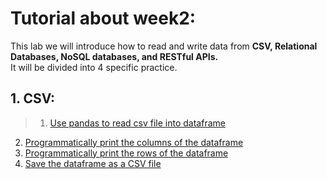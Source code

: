 # Tutorial about week2:

This lab we will introduce how to read and write data from **CSV, Relational Databases, NoSQL databases, and RESTful APIs.**<br>
It will be divided into 4 specific practice.<br>

## 1. CSV: <br>
>1. [Use pandas to read csv file into dataframe](https://chrisalbon.com/python/data_wrangling/pandas_dataframe_importing_csv/)<br>
2. [Programmatically print the columns of the dataframe](https://code-examples.net/en/q/129495a)<br>
3. [Programmatically print the rows of the dataframe](https://stackoverflow.com/questions/16476924/how-to-iterate-over-rows-in-a-dataframe-in-pandas)<br>
4. [Save the dataframe as a CSV file](https://chrisalbon.com/python/data_wrangling/pandas_saving_dataframe_as_csv/)<br>
